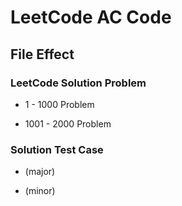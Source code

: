 # LeetCode AC Code

## File Effect

### LeetCode Solution Problem
-    1 - 1000 Problem 

     [Solution1000.java]: https://github.com/Sinton/leetcode/blob/master/src/com/github/sinton/leetcode/Solution1000.java	"Solution1000.java"

     

- 1001 - 2000 Problem 

  [Solution2000.java]: https://github.com/Sinton/leetcode/blob/master/src/com/github/sinton/leetcode/Solution1000.java	"Solution2000.java"

  

### Solution Test Case
- [LeetCodeTest.java]: https://github.com/Sinton/leetcode/blob/master/src/com/github/sinton/leetcode/LeetCodeTest.java	"LeetCodeTest.java"

   (major)

- [Helper.java]: https://github.com/Sinton/leetcode/blob/master/src/com/github/sinton/leetcode/Helper.java	"Helper.java"

   (minor)

